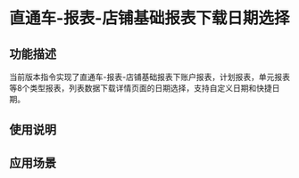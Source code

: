# 直通车-报表-店铺基础报表下载日期选择
## 功能描述
当前版本指令实现了直通车-报表-店铺基础报表下账户报表，计划报表，单元报表等8个类型报表，列表数据下载详情页面的日期选择，支持自定义日期和快捷日期。
## 使用说明
## 应用场景

